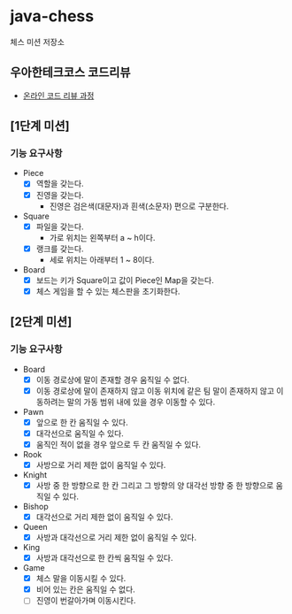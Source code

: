 # java-chess

체스 미션 저장소

## 우아한테크코스 코드리뷰

- [온라인 코드 리뷰 과정](https://github.com/woowacourse/woowacourse-docs/blob/master/maincourse/README.md)

## [1단계 미션]

### 기능 요구사항

- Piece
    - [x] 역할을 갖는다.
    - [x] 진영을 갖는다.
        - 진영은 검은색(대문자)과 흰색(소문자) 편으로 구분한다.

- Square
    - [x] 파일을 갖는다.
        - 가로 위치는 왼쪽부터 a ~ h이다.
    - [x] 랭크를 갖는다.
        - 세로 위치는 아래부터 1 ~ 8이다.

- Board
    - [x] 보드는 키가 Square이고 값이 Piece인 Map을 갖는다.
    - [x] 체스 게임을 할 수 있는 체스판을 초기화한다.

## [2단계 미션]

### 기능 요구사항

- Board
    - [x] 이동 경로상에 말이 존재할 경우 움직일 수 없다.
    - [x] 이동 경로상에 말이 존재하지 않고 이동 위치에 같은 팀 말이 존재하지 않고 이동하려는 말의 가동 범위 내에 있을 경우 이동할 수 있다.

- Pawn
    - [x] 앞으로 한 칸 움직일 수 있다.
    - [x] 대각선으로 움직일 수 있다.
    - [x] 움직인 적이 없을 경우 앞으로 두 칸 움직일 수 있다.

- Rook
    - [x] 사방으로 거리 제한 없이 움직일 수 있다.

- Knight
    - [x] 사방 중 한 방향으로 한 칸 그리고 그 방향의 양 대각선 방향 중 한 방향으로 움직일 수 있다.

- Bishop
    - [x] 대각선으로 거리 제한 없이 움직일 수 있다.

- Queen
    - [x] 사방과 대각선으로 거리 제한 없이 움직일 수 있다.

- King
    - [x] 사방과 대각선으로 한 칸씩 움직일 수 있다.

- Game
    - [x] 체스 말을 이동시킬 수 있다.
    - [x] 비어 있는 칸은 움직일 수 없다.
    - [ ] 진영이 번갈아가며 이동시킨다.
